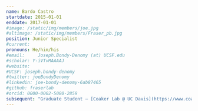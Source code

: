 ```yaml
---
name: Bardo Castro
startdate: 2015-01-01
enddate: 2017-01-01
#image: /static/img/members/joe.jpg
#altimage: /static/img/members/Fraser_pb.jpg
position: Junior Specialist
#current:
pronouns: He/him/his
#email: 	Joseph.Bondy-Denomy (at) UCSF.edu
#scholar: Y-iVTvMAAAAJ
#website:
#UCSF: joseph.bondy-denomy
#twitter: joeBondyDenomy
#linkedin: joe-bondy-denomy-6ab87465
#github: fraserlab
#orcid: 0000-0002-5080-2859
subsequent: "Graduate Student – [Coaker Lab @ UC Davis](https://www.coakerlab.org/)"
---
```

